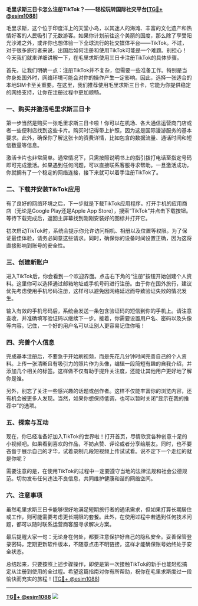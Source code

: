 **毛里求斯三日卡怎么注册TikTok？——轻松玩转国际社交平台[[TG💪+ @esim1088](https://t.me/s/esim1088)]**

毛里求斯，这个位于印度洋上的天堂小岛，以其迷人的海滩、丰富的文化遗产和热情好客的人民吸引了无数游客。如果你计划前往这个美丽的国度，那么除了享受阳光沙滩之外，或许你也想体验一下全球流行的社交媒体平台——TikTok。不过，对于很多旅行者来说，出国后如何注册和使用TikTok可能是一个难题。别担心！今天我们就来详细讲解一下，在毛里求斯使用三日卡注册TikTok的具体步骤。

首先，让我们明确一点：注册TikTok并不复杂，但需要一些准备工作。特别是当你身处国外时，网络环境可能会对你的操作产生一定影响。因此，选择一张适合的本地SIM卡至关重要。在这里，我们推荐使用毛里求斯三日卡，它能为你提供稳定的网络支持，让你在注册过程中更加顺畅。

### 一、购买并激活毛里求斯三日卡

第一步当然是购买一张毛里求斯三日卡啦！你可以在机场、各大通信运营商门店或者一些便利店找到这些卡片。购买时记得带上护照，因为这是国际漫游服务的基本要求。此外，确保你了解这张卡的资费详情，比如包含的数据流量、通话时间和短信数量等信息。

激活卡片也非常简单。通常情况下，只需按照说明书上的指引拨打电话至指定号码即可完成激活。如果遇到任何问题，可以直接联系客服寻求帮助。一旦激活成功，你就拥有了一个稳定的网络连接，接下来就可以着手注册TikTok了。

### 二、下载并安装TikTok应用

有了良好的网络环境之后，下一步就是下载TikTok应用程序。打开手机的应用商店（无论是Google Play还是Apple App Store），搜索“TikTok”并点击下载按钮。等待下载完成后，返回主屏幕找到刚刚安装好的图标并打开它。

初次启动TikTok时，系统会提示你允许访问相机、相册以及位置等权限。为了保证最佳体验，请务必同意这些请求。同时，确保你的设备时间设置正确，因为这将直接影响到账号的安全性。

### 三、创建新账户

进入TikTok后，你会看到一个欢迎界面。点击右下角的“注册”按钮开始创建个人资料。这里你可以选择通过邮箱地址或手机号码进行注册。由于你在国外旅行，建议优先考虑使用手机号码注册，这样可以避免因网络延迟而导致验证失败的情况发生。

输入有效的手机号码后，系统会发送一条包含验证码的短信到你的手机上。请注意查收，并准确填写验证码以继续下一步。接着，你需要设置用户名、密码以及头像等内容。记住，一个好的用户名可以让别人更容易记住你哦！

### 四、完善个人信息

完成基本注册后，不要急于开始刷视频，而是先花几分钟时间完善自己的个人资料。上传一张清晰且有吸引力的照片作为头像，编辑一段简短有趣的自我介绍，并添加几个相关的标签。这样做不仅有助于提升关注度，还能让其他用户更好地了解你是谁。

另外，别忘了关注一些感兴趣的话题或创作者。这样不仅能丰富你的浏览内容，还有机会被更多人发现。当然，如果你想保持低调，也可以暂时关闭“显示在我的推荐中”的选项。

### 五、探索与互动

现在，你已经准备好加入TikTok的世界啦！打开首页，尽情欣赏各种创意十足的小视频吧。如果看到喜欢的作品，不妨点赞、评论或者分享给朋友。同时，也不要吝啬于展示自己的才华，试着录制几段短视频上传试试看。说不定下一个走红的就是你呢？

需要注意的是，在使用TikTok的过程中一定要遵守当地的法律法规和社会公德规范。切勿发布任何违法不良信息，共同维护健康和谐的网络空间。

### 六、注意事项

虽然毛里求斯三日卡能够很好地满足短期旅行者的通讯需求，但如果打算长期居住或工作，则可能需要考虑更长期限的套餐。此外，在使用过程中若遇到任何技术问题，都可以随时联系运营商客服寻求解决方案。

最后提醒大家一句：无论身在何处，都要注意保护好自己的隐私安全。妥善保管登录密码，定期更新软件版本，不随意点击不明链接，这样才能确保账号始终处于安全状态。

总结起来，只要按照上述步骤操作，即使是第一次接触TikTok的新手也能轻松搞定从注册到使用的全过程。希望这篇指南对你有所帮助，祝你在毛里求斯度过一段愉快而充实的旅程！[[TG💪+ @esim1088](https://t.me/s/esim1088)]

---

**[TG💪+ @esim1088](https://t.me/s/esim1088) ![](https://i.postimg.cc/4NQfJmqS/Snipaste-2025-05-13-00-14-12.png)**